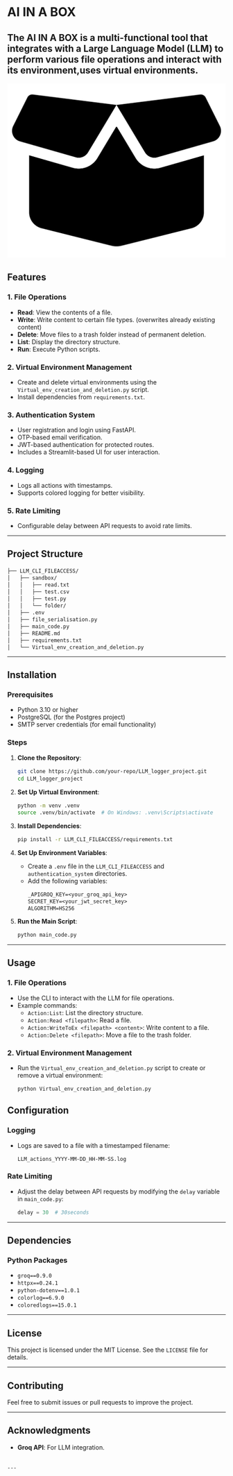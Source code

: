 
# AI IN A BOX

The **AI IN A BOX** is a multi-functional tool that integrates with a Large Language Model (LLM) to perform various file operations and interact with its environment,uses virtual environments.
---
![Preview](box-open-solid.svg)
## Features

### 1. **File Operations**
- **Read**: View the contents of a file.
- **Write**: Write content to certain file types. (overwrites already existing content)
- **Delete**: Move files to a trash folder instead of permanent deletion.
- **List**: Display the directory structure.
- **Run**: Execute Python scripts.

### 2. **Virtual Environment Management**
- Create and delete virtual environments using the `Virtual_env_creation_and_deletion.py` script.
- Install dependencies from `requirements.txt`.

### 3. **Authentication System**
- User registration and login using FastAPI.
- OTP-based email verification.
- JWT-based authentication for protected routes.
- Includes a Streamlit-based UI for user interaction.

### 4. **Logging**
- Logs all actions with timestamps.
- Supports colored logging for better visibility.

### 5. **Rate Limiting**
- Configurable delay between API requests to avoid rate limits.

---

## Project Structure

```
├── LLM_CLI_FILEACCESS/
│   ├── sandbox/
│   │   ├── read.txt
│   │   ├── test.csv
│   │   ├── test.py
│   │   └── folder/
│   ├── .env
│   ├── file_serialisation.py
│   ├── main_code.py
│   ├── README.md
│   ├── requirements.txt
│   └── Virtual_env_creation_and_deletion.py
```

---

## Installation

### Prerequisites
- Python 3.10 or higher
- PostgreSQL (for the Postgres project)
- SMTP server credentials (for email functionality)

### Steps

1. **Clone the Repository**:
   ```bash
   git clone https://github.com/your-repo/LLM_logger_project.git
   cd LLM_logger_project
   ```

2. **Set Up Virtual Environment**:
   ```bash
   python -m venv .venv
   source .venv/bin/activate  # On Windows: .venv\Scripts\activate
   ```

3. **Install Dependencies**:
   ```bash
   pip install -r LLM_CLI_FILEACCESS/requirements.txt
   ```

4. **Set Up Environment Variables**:
   - Create a `.env` file in the `LLM_CLI_FILEACCESS` and `authentication_system` directories.
   - Add the following variables:
     ```
     _APIGROQ_KEY=<your_groq_api_key>
     SECRET_KEY=<your_jwt_secret_key>
     ALGORITHM=HS256
     ```

5. **Run the Main Script**:
   ```bash
   python main_code.py
   ```

---

## Usage

### 1. **File Operations**
- Use the CLI to interact with the LLM for file operations.
- Example commands:
  - `Action:List`: List the directory structure.
  - `Action:Read <filepath>`: Read a file.
  - `Action:WriteToEx <filepath> <content>`: Write content to a file.
  - `Action:Delete <filepath>`: Move a file to the trash folder.

### 2. **Virtual Environment Management**
- Run the `Virtual_env_creation_and_deletion.py` script to create or remove a virtual environment:
  ```bash
  python Virtual_env_creation_and_deletion.py
  ```

## Configuration

### Logging
- Logs are saved to a file with a timestamped filename:
  ```
  LLM_actions_YYYY-MM-DD_HH-MM-SS.log
  ```

### Rate Limiting
- Adjust the delay between API requests by modifying the `delay` variable in `main_code.py`:
  ```python
  delay = 30  # 30seconds
  ```

---

## Dependencies

### Python Packages
- `groq==0.9.0`
- `httpx==0.24.1`
- `python-dotenv==1.0.1`
- `colorlog==6.9.0`
- `coloredlogs==15.0.1`

---

## License

This project is licensed under the MIT License. See the `LICENSE` file for details.

---

## Contributing

Feel free to submit issues or pull requests to improve the project.

---

## Acknowledgments

- **Groq API**: For LLM integration.

```

---

